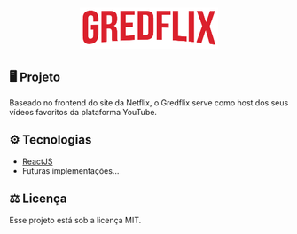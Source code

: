 <h1 align="center">
    <img alt="Gredflix" title="#logo" src="src/assets/img/logo.png" width="250px" />
</h1>

## :desktop_computer: Projeto

Baseado no frontend do site da Netflix, o Gredflix serve como host dos seus vídeos favoritos da plataforma YouTube. 

## :gear: Tecnologias
- [ReactJS](https://reactjs.org)
- Futuras implementações...

## :balance_scale: Licença

Esse projeto está sob a licença MIT.

